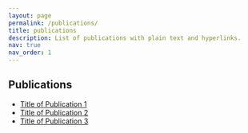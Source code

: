 ```yaml
---
layout: page
permalink: /publications/
title: publications
description: List of publications with plain text and hyperlinks.
nav: true
nav_order: 1
---
```


<!-- Plain text with hyperlinks for publications -->
## Publications

- [Title of Publication 1]()
- [Title of Publication 2]()
- [Title of Publication 3]()

